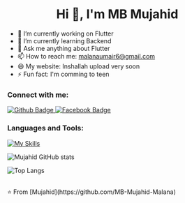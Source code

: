  <h1 align="center">Hi 👋, I'm MB Mujahid
 </h1>

- 🔭 I’m currently working on Flutter
- 🌱 I’m currently learning Backend
- 💬 Ask me anything about Flutter 
- 📫 How to reach me: malanaumair6@gmail.com
- 😄 My website: Inshallah upload very soon
- ⚡ Fun fact: I'm comming to teen
  
### Connect with me:
<div id="badges">
  <a href="https://github.com/MB-Mujahid-Malana">
    <img src="https://img.shields.io/badge/Github-white?style=for-the-badge&logo=Github&logoColor=black" alt="Github Badge"/>
  </a>
 
  
   <a href="https://www.facebook.com/mbmujahidmalana786">
    <img src="https://img.shields.io/badge/Facebook-blue?style=for-the-badge&logo=facebook&logoColor=white" alt="Facebook Badge"/>
  </a>
  
</div>

### Languages and Tools:
[![My Skills](https://skillicons.dev/icons?i=flutter,dart,firebase,github,git,vscode,c,xd&perline=5)](https://skillicons.dev)

![Mujahid GitHub stats](https://github-readme-stats.vercel.app/api?username=axiftaj&show_icons=true&theme=dark)

![Top Langs](https://github-readme-stats.vercel.app/api/top-langs/?username=axiftaj&theme=dark)


<br>
⭐️ From [Mujahid](https://github.com/MB-Mujahid-Malana)
